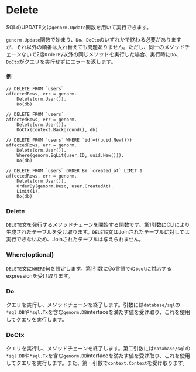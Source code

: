 # Delete

SQLのUPDATE文は`genorm.Update`関数を用いて実行できます。

`genorm.Update`関数で始まり、`Do`、`DoCtx`のいずれかで終わる必要がありますが、それ以外の順番は入れ替えても問題ありません。ただし、同一のメソッドチェーンないで2度`OrderBy`以外の同じメソッドを実行した場合、実行時に`Do`、`DoCtx`がクエリを実行せずにエラーを返します。

#### 例

```
// DELETE FROM `users`
affectedRows, err = genorm.
    Delete(orm.User()).
    Do(db)

// DELETE FROM `users`
affectedRows, err = genorm.
    Delete(orm.User()).
    DoCtx(context.Background(), db)

// DELETE FROM `users` WHERE `id`={{uuid.New()}} 
affectedRows, err = genorm.
    Delete(orm.User()).
    Where(genorm.EqLit(user.ID, uuid.New())).
    Do(db)

// DELETE FROM `users` ORDER BY `created_at` LIMIT 1
affectedRows, err = genorm.
    Delete(orm.User()).
    OrderBy(genorm.Desc, user.CreatedAt).
    Limit(1).
    Do(db)
```

### Delete

`DELETE`文を発行するメソッドチェーンを開始する関数です。第1引数にCLIにより生成されたテーブルを受け取ります。`DELETE`文はJoinされたテーブルに対しては実行できないため、Joinされたテーブルは与えられません。

### Where(optional)

`DELETE`文に`WHERE`句を設定します。第1引数にGo言語での`bool`に対応するexpressionを受け取ります。

### Do

クエリを実行し、メソッドチェーンを終了します。引数には`database/sql`の`*sql.DB`や`*sql.Tx`を含む`genorm.DB`interfaceを満たす値を受け取り、これを使用してクエリを実行します。

### DoCtx

クエリを実行し、メソッドチェーンを終了します。第二引数には`database/sql`の`*sql.DB`や`*sql.Tx`を含む`genorm.DB`interfaceを満たす値を受け取り、これを使用してクエリを実行します。また、第一引数で`context.Context`を受け取ります。
